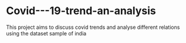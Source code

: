 # Covid---19-trend-an-analysis
This project aims to discuss covid trends and analyse different relations using the dataset sample of india
